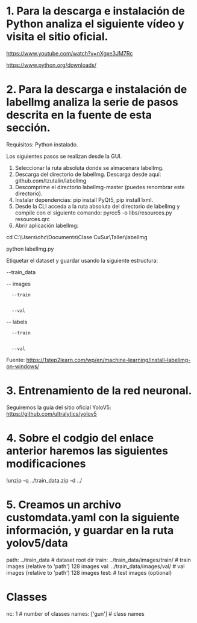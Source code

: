 # 1. Para la descarga e instalación de Python analiza el siguiente vídeo y visita el sitio oficial.

https://www.youtube.com/watch?v=nXgxe3JM7Rc

https://www.python.org/downloads/

# 2. Para la descarga e instalación de labelImg analiza la serie de pasos descrita en la fuente de esta sección.
 
 
 Requisitos: Python instalado.
 
 Los siguientes pasos se realizan desde la GUI.
 1. Seleccionar la ruta absoluta donde se almacenara labelImg.
 2. Descarga del directorio de labelImg. Descarga desde aquí: github.com/tzutalin/labelImg
 3. Descomprime el directorio labelImg-master (puedes renombrar este directorio).
 4. Instalar dependencias: pip install PyQt5, pip install lxml.
 5. Desde la CLI acceda a la ruta absoluta del directorio de labelImg y compile con el siguiente comando: pyrcc5 -o libs/resources.py resources.qrc
 6. Abrir aplicación labelImg: 


 cd C:\Users\ohc\Documents\Clase CuSur\Taller\labelImg
 
 
 python labelImg.py
 
 
 Etiquetar el dataset y guardar usando la siguiente estructura:

--train_data


  -- images
  
  
      --train
      
      
      --val
      
      
  -- labels
  
  
      --train
      
      
      --val


 Fuente:
 https://1step2learn.com/wp/en/machine-learning/install-labelimg-on-windows/


# 3. Entrenamiento de la red neuronal.


Seguiremos la guía del sitio oficial YoloV5: https://github.com/ultralytics/yolov5


# 4. Sobre el codgio del enlace anterior haremos las siguientes modificaciones


!unzip -q ../train_data.zip -d ../


# 5. Creamos un archivo customdata.yaml con la siguiente información, y guardar en la ruta yolov5/data

path: ../train_data  # dataset root dir
train: ../train_data/images/train/  # train images (relative to 'path') 128 images
val: ../train_data/images/val/  # val images (relative to 'path') 128 images
test:  # test images (optional)

# Classes
nc: 1  # number of classes
names: ['gun']  # class names
